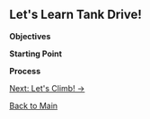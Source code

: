 ## Let's Learn Tank Drive!

**Objectives** 

**Starting Point** 

**Process** 

[Next: Let's Climb! ->](Climb.md)

[Back to Main](../../README.md)